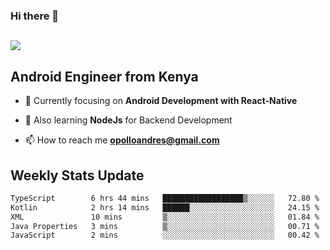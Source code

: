 ### Hi there 👋
<h2 align="left"><img src="https://readme-typing-svg.herokuapp.com?color=000000&lines=I'm+Andrew+Opollo😊;Welcome+to+my+Github😜"> </h2>

## Android Engineer from Kenya


- 🌱 Currently focusing on **Android Development with React-Native**

- 🔭 Also learning **NodeJs** for Backend Development

- 📫 How to reach me **opolloandres@gmail.com**


## Weekly Stats Update
<!--START_SECTION:waka-->

```txt
TypeScript        6 hrs 44 mins   ██████████████████▒░░░░░░   72.80 %
Kotlin            2 hrs 14 mins   ██████░░░░░░░░░░░░░░░░░░░   24.15 %
XML               10 mins         ▒░░░░░░░░░░░░░░░░░░░░░░░░   01.84 %
Java Properties   3 mins          ▒░░░░░░░░░░░░░░░░░░░░░░░░   00.71 %
JavaScript        2 mins          ░░░░░░░░░░░░░░░░░░░░░░░░░   00.42 %
```

<!--END_SECTION:waka-->



